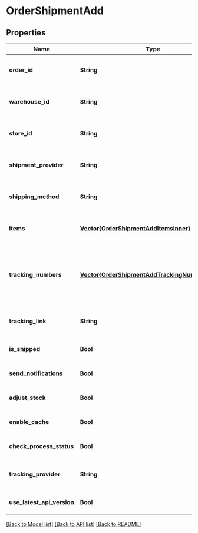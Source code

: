 # OrderShipmentAdd


## Properties
Name | Type | Description | Notes
------------ | ------------- | ------------- | -------------
**order_id** | **String** | Defines the order for which the shipment will be created | [optional] [default to nothing]
**warehouse_id** | **String** | This parameter is used for selecting a warehouse where you need to set/modify a product quantity. | [optional] [default to nothing]
**store_id** | **String** | Store Id | [optional] [default to nothing]
**shipment_provider** | **String** | Defines company name that provide tracking of shipment | [optional] [default to nothing]
**shipping_method** | **String** | Define shipping method | [optional] [default to nothing]
**items** | [**Vector{OrderShipmentAddItemsInner}**](OrderShipmentAddItemsInner.md) | Defines items in the order that will be shipped | [optional] [default to nothing]
**tracking_numbers** | [**Vector{OrderShipmentAddTrackingNumbersInner}**](OrderShipmentAddTrackingNumbersInner.md) | Defines shipment&#39;s tracking numbers that have to be added&lt;/br&gt; How set tracking numbers to appropriate carrier:&lt;ul&gt;&lt;li&gt;tracking_numbers[]&#x3D;a2c.demo1,a2c.demo2 - set default carrier&lt;/li&gt;&lt;li&gt;tracking_numbers[&lt;b&gt;carrier_id&lt;/b&gt;]&#x3D;a2c.demo - set appropriate carrier&lt;/li&gt;&lt;/ul&gt;To get the list of carriers IDs that are available in your store, use the &lt;a href &#x3D; \&quot;https://api2cart.com/docs/#/cart/CartInfo\&quot;&gt;cart.info&lt;/a &gt; method | [optional] [default to nothing]
**tracking_link** | **String** | Defines custom tracking link | [optional] [default to nothing]
**is_shipped** | **Bool** | Defines shipment&#39;s status | [optional] [default to true]
**send_notifications** | **Bool** | Send notifications to customer after shipment was created | [optional] [default to false]
**adjust_stock** | **Bool** | This parameter is used for adjust stock. | [optional] [default to false]
**enable_cache** | **Bool** | If the value is &#39;true&#39; and order exist in our cache, we will use order.info from cache to prepare shipment items. | [optional] [default to false]
**check_process_status** | **Bool** | Disable or enable check process status. Please note that the response will be slower due to additional requests to the store. | [optional] [default to false]
**tracking_provider** | **String** | Defines name of the company which provides shipment tracking | [optional] [default to nothing]
**use_latest_api_version** | **Bool** | Use the latest platform API version | [optional] [default to false]


[[Back to Model list]](../README.md#models) [[Back to API list]](../README.md#api-endpoints) [[Back to README]](../README.md)


